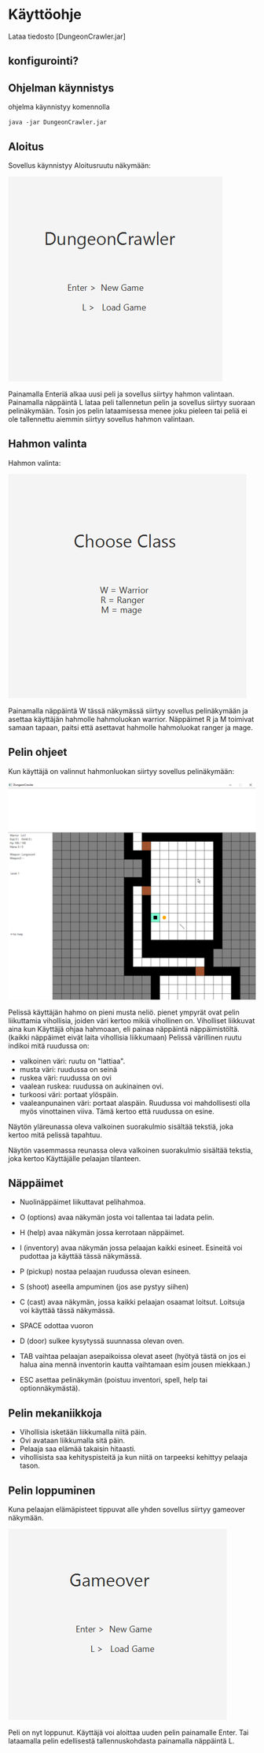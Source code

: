 # Käyttöohje

Lataa tiedosto [DungeonCrawler.jar]

## konfigurointi?

## Ohjelman käynnistys
ohjelma käynnistyy komennolla
```
java -jar DungeonCrawler.jar
```

## Aloitus

Sovellus käynnistyy Aloitusruutu näkymään:

<img src="https://github.com/Antgoblin/ot-harjoitustyo/blob/master/dokumentointi/kuvat/DungeonCrawler.png"> 

Painamalla Enteriä alkaa uusi peli ja sovellus siirtyy hahmon valintaan.
Painamalla näppäintä L lataa peli tallennetun pelin ja sovellus siirtyy suoraan pelinäkymään. Tosin jos pelin lataamisessa menee
joku pieleen tai peliä ei ole tallennettu aiemmin siirtyy sovellus hahmon valintaan.

## Hahmon valinta

Hahmon valinta:

<img src="https://github.com/Antgoblin/ot-harjoitustyo/blob/master/dokumentointi/kuvat/ChooseClass.png">

Painamalla näppäintä W tässä näkymässä siirtyy sovellus pelinäkymään ja asettaa käyttäjän hahmolle hahmoluokan warrior.
Näppäimet R ja M toimivat samaan tapaan, paitsi että asettavat hahmolle hahmoluokat ranger ja mage.

## Pelin ohjeet

Kun käyttäjä on valinnut hahmonluokan siirtyy sovellus pelinäkymään:

<img src="https://github.com/Antgoblin/ot-harjoitustyo/blob/master/dokumentointi/kuvat/GameScreen.png">

Pelissä käyttäjän hahmo on pieni musta neliö.
pienet ympyrät ovat pelin liikuttamia vihollisia, joiden väri kertoo mikiä vihollinen on.
Viholliset liikkuvat aina kun Käyttäjä ohjaa hahmoaan, eli painaa näppäintä näppäimistöltä. 
(kaikki näppäimet eivät laita vihollisia liikkumaan)
Pelissä värillinen ruutu indikoi mitä ruudussa on:
- valkoinen väri: ruutu on "lattiaa".
- musta väri: ruudussa on seinä
- ruskea väri: ruudussa on ovi
- vaalean ruskea: ruudussa on aukinainen ovi.
- turkoosi väri: portaat ylöspäin.
- vaaleanpunainen väri: portaat alaspäin.
Ruudussa voi mahdollisesti olla myös vinottainen viiva. Tämä kertoo että ruudussa on esine.

Näytön yläreunassa oleva valkoinen suorakulmio sisältää tekstiä, joka kertoo mitä pelissä tapahtuu.

Näytön vasemmassa reunassa oleva valkoinen suorakulmio sisältää tekstia, joka kertoo Käyttäjälle pelaajan tilanteen.

## Näppäimet

- Nuolinäppäimet
    liikuttavat pelihahmoa.
    
- O (options)
    avaa näkymän josta voi tallentaa tai ladata pelin.

- H (help)
    avaa näkymän jossa kerrotaan näppäimet.
    
- I (inventory)
    avaa näkymän jossa pelaajan kaikki esineet. Esineitä voi pudottaa ja käyttää tässä näkymässä.
    
- P (pickup)
    nostaa pelaajan ruudussa olevan esineen.
    
- S (shoot)
    aseella ampuminen (jos ase pystyy siihen)
   
- C (cast)
    avaa näkymän, jossa kaikki pelaajan osaamat loitsut. Loitsuja voi käyttää tässä näkymässä.
    
- SPACE 
    odottaa vuoron
    
- D (door)
    sulkee kysytyssä suunnassa olevan oven.
    
- TAB
    vaihtaa pelaajan asepaikoissa olevat aseet (hyötyä tästä on jos ei halua aina mennä inventorin kautta 
    vaihtamaan esim jousen miekkaan.)
    
- ESC 
    asettaa pelinäkymän (poistuu inventori, spell, help tai optionnäkymästä).
    
## Pelin mekaniikkoja

- Vihollisia isketään liikkumalla niitä päin.
- Ovi avataan liikkumalla sitä päin.
- Pelaaja saa elämää takaisin hitaasti.
- vihollisista saa kehityspisteitä ja kun niitä on tarpeeksi kehittyy pelaaja tason.

## Pelin loppuminen

Kuna pelaajan elämäpisteet tippuvat alle yhden sovellus siirtyy gameover näkymään.

<img src="https://github.com/Antgoblin/ot-harjoitustyo/blob/master/dokumentointi/kuvat/Gameover.png">

Peli on nyt loppunut. Käyttäjä voi aloittaa uuden pelin painamalle Enter. Tai lataamalla pelin edellisestä tallennuskohdasta
painamalla näppäintä L.
